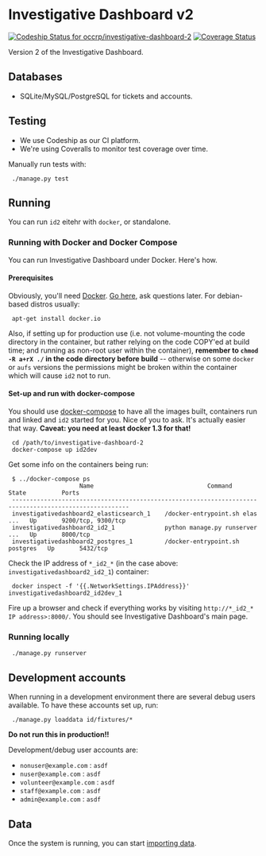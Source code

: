 # Investigative Dashboard v2
[![Codeship Status for occrp/investigative-dashboard-2](https://codeship.com/projects/634e8e20-a31d-0132-0304-366d28abf18c/status?branch=master)](https://codeship.com/projects/65925) [![Coverage Status](https://coveralls.io/repos/occrp/investigative-dashboard-2/badge.svg?branch=master)](https://coveralls.io/r/occrp/investigative-dashboard-2?branch=master)

Version 2 of the Investigative Dashboard.

## Databases

 * SQLite/MySQL/PostgreSQL for tickets and accounts.

## Testing

 * We use Codeship as our CI platform.
 * We're using Coveralls to monitor test coverage over time.

Manually run tests with:
```
 ./manage.py test
```

## Running

You can run `id2` eitehr with `docker`, or standalone.

### Running with Docker and Docker Compose

You can run Investigative Dashboard under Docker. Here's how.

#### Prerequisites

Obviously, you'll need [Docker](http://docker.io/). [Go here](https://docs.docker.com/installation/#installation), ask questions later. For debian-based distros usually:

```
 apt-get install docker.io
```

Also, if setting up for production use (i.e. not volume-mounting the code directory in the container, but rather relying on the code COPY'ed at build time; and running as non-root user within the container), **remember to `chmod -R a+rX ./` in the code directory before build** -- otherwise on some `docker` or `aufs` versions the permissions might be broken within the container which will cause `id2` not to run.

#### Set-up and run with docker-compose

You should use [docker-compose](http://docs.docker.com/compose/) to have all the images built, containers run and linked and `id2` started for you. Nice of you to ask. It's actually easier that way. **Caveat: you need at least docker 1.3 for that!**

```
 cd /path/to/investigative-dashboard-2
 docker-compose up id2dev
```

Get some info on the containers being run:
```
 $ ../docker-compose ps
                    Name                                Command               State          Ports        
 -------------------------------------------------------------------------------------------------------
 investigativedashboard2_elasticsearch_1    /docker-entrypoint.sh elas ...   Up       9200/tcp, 9300/tcp 
 investigativedashboard2_id2_1              python manage.py runserver ...   Up       8000/tcp
 investigativedashboard2_postgres_1         /docker-entrypoint.sh postgres   Up       5432/tcp
```

Check the IP address of `*_id2_*` (in the case above: `investigativedashboard2_id2_1`) container:

```
 docker inspect -f '{{.NetworkSettings.IPAddress}}' investigativedashboard2_id2dev_1
```

Fire up a browser and check if everything works by visiting `http://*_id2_* IP address>:8000/`. You should see Investigative Dashboard's main page.

### Running locally

```
 ./manage.py runserver
```

## Development accounts

When running in a development environment there are several debug users available. To have these accounts set up, run:

```
 ./manage.py loaddata id/fixtures/*
```

**Do not run this in production!!**

Development/debug user accounts are:
 - `nonuser@example.com` : `asdf`
 - `nuser@example.com` : `asdf`
 - `volunteer@example.com` : `asdf`
 - `staff@example.com` : `asdf`
 - `admin@example.com` : `asdf`


## Data

Once the system is running, you can start [importing data](data/importers/README.md).
